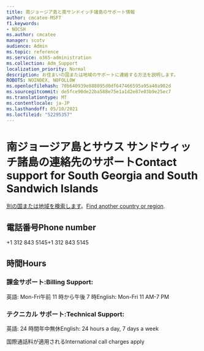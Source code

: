 ```yaml
---
title: 南ジョージア島と南サンドイッチ諸島のサポート情報
author: cmcatee-MSFT
f1.keywords:
- NOCSH
ms.author: cmcatee
manager: scotv
audience: Admin
ms.topic: reference
ms.service: o365-administration
ms.collection: Adm_Support
localization_priority: Normal
description: お住まいの国または地域のサポートに連絡する方法を説明します。
ROBOTS: NOINDEX, NOFOLLOW
ms.openlocfilehash: 70b640939e888095d0df647466595a95a40a902d
ms.sourcegitcommit: de5fce90de22ba588e75e1a1d2e87e03b9e25ec7
ms.translationtype: MT
ms.contentlocale: ja-JP
ms.lasthandoff: 05/10/2021
ms.locfileid: "52295357"
---
```

# <a name="contact-support-for-south-georgia-and-south-sandwich-islands"></a><span data-ttu-id="03499-103">南ジョージア島とサウス サンドウィッチ諸島の連絡先のサポート</span><span class="sxs-lookup"><span data-stu-id="03499-103">Contact support for South Georgia and South Sandwich Islands</span></span>

<span data-ttu-id="03499-104">[別の国または地域を検索します](../../business-video/get-help-support.md)。</span><span class="sxs-lookup"><span data-stu-id="03499-104">[Find another country or region](../../business-video/get-help-support.md).</span></span>

## <a name="phone-number"></a><span data-ttu-id="03499-105">電話番号</span><span class="sxs-lookup"><span data-stu-id="03499-105">Phone number</span></span>
<span data-ttu-id="03499-106">+1 312 843 5145</span><span class="sxs-lookup"><span data-stu-id="03499-106">+1 312 843 5145</span></span>

## <a name="hours"></a><span data-ttu-id="03499-107">時間</span><span class="sxs-lookup"><span data-stu-id="03499-107">Hours</span></span>
### <a name="billing-support"></a><span data-ttu-id="03499-108">課金サポート:</span><span class="sxs-lookup"><span data-stu-id="03499-108">Billing Support:</span></span>

<span data-ttu-id="03499-109">英語: Mon-Fri午前 11 時から午後 7 時</span><span class="sxs-lookup"><span data-stu-id="03499-109">English: Mon-Fri 11 AM-7 PM</span></span>

### <a name="technical-support"></a><span data-ttu-id="03499-110">テクニカル サポート:</span><span class="sxs-lookup"><span data-stu-id="03499-110">Technical Support:</span></span>

<span data-ttu-id="03499-111">英語: 24 時間年中無休</span><span class="sxs-lookup"><span data-stu-id="03499-111">English: 24 hours a day, 7 days a week</span></span>

<span data-ttu-id="03499-112">国際通話料が適用される</span><span class="sxs-lookup"><span data-stu-id="03499-112">International call charges apply</span></span>
